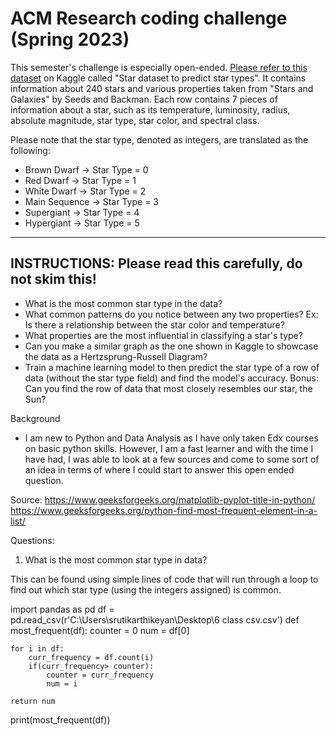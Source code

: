 # ACM Research coding challenge (Spring 2023)

This semester's challenge is especially open-ended. [Please refer to this dataset](https://www.kaggle.com/datasets/deepu1109/star-dataset) on Kaggle called "Star dataset to predict star types".  It contains information about 240 stars and various properties taken from "Stars and Galaxies" by Seeds and Backman. Each row contains 7 pieces of information about a star, such as its temperature, luminosity, radius, absolute magnitude, star type, star color, and spectral class.

Please note that the star type, denoted as integers, are translated as the following:
- Brown Dwarf -> Star Type = 0
- Red Dwarf -> Star Type = 1
- White Dwarf -> Star Type = 2
- Main Sequence -> Star Type = 3
- Supergiant -> Star Type = 4
- Hypergiant -> Star Type = 5

---

## INSTRUCTIONS: Please read this carefully, do not skim this!

- What is the most common star type in the data?
- What common patterns do you notice between any two properties? Ex: Is there a relationship between the star color and temperature?
- What properties are the most influential in classifying a star's type?
- Can you make a similar graph as the one shown in Kaggle to showcase the data as a Hertzsprung-Russell Diagram?
- Train a machine learning model to then predict the star type of a row of data (without the star type field) and find the model's accuracy.
Bonus: Can you find the row of data that most closely resembles our star, the Sun?



Background

- I am new to Python and Data Analysis as I have only taken Edx courses on basic python skills. However, I am a fast learner and with the time I have had, I was able to look at a few sources and come to some sort of an idea in terms of where I could start to answer this open ended question. 

Source: 
https://www.geeksforgeeks.org/matplotlib-pyplot-title-in-python/
https://www.geeksforgeeks.org/python-find-most-frequent-element-in-a-list/

Questions:

1. What is the most common star type in data?

This can be found using simple lines of code that will run through a loop to find out which star type (using the integers assigned) is common. 

import pandas as pd
df = pd.read_csv(r'C:\Users\srutikarthikeyan\Desktop\6 class csv.csv')
def most_frequent(df):
    counter = 0
    num = df[0]
     
    for i in df:
        curr_frequency = df.count(i)
        if(curr_frequency> counter):
            counter = curr_frequency
            num = i
 
    return num
 
print(most_frequent(df))
